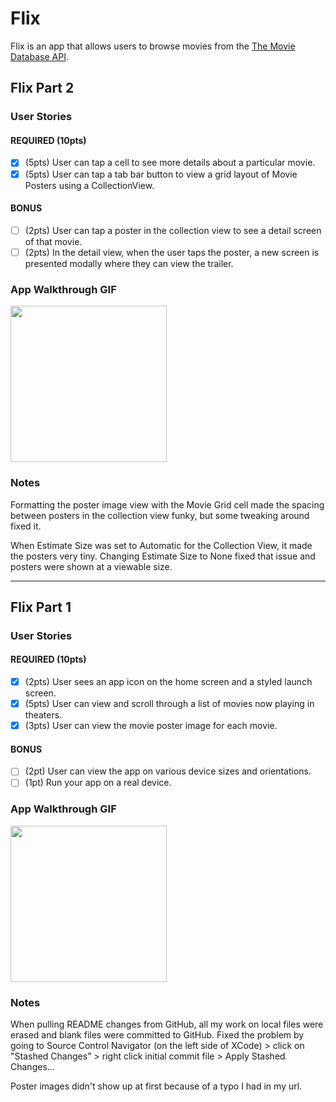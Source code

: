 # Flix

Flix is an app that allows users to browse movies from the [The Movie Database API](http://docs.themoviedb.apiary.io/#).

## Flix Part 2

### User Stories

#### REQUIRED (10pts)
- [x] (5pts) User can tap a cell to see more details about a particular movie.
- [x] (5pts) User can tap a tab bar button to view a grid layout of Movie Posters using a CollectionView.

#### BONUS
- [ ] (2pts) User can tap a poster in the collection view to see a detail screen of that movie.
- [ ] (2pts) In the detail view, when the user taps the poster, a new screen is presented modally where they can view the trailer.

### App Walkthrough GIF

<img src="https://i.imgur.com/goYAXoo.gif" width=250><br>

### Notes
Formatting the poster image view with the Movie Grid cell made the spacing between posters in the collection view funky, but some tweaking around fixed it.

When Estimate Size was set to Automatic for the Collection View, it made the posters very tiny. Changing Estimate Size to None fixed that issue and posters were shown at a viewable size.

---

## Flix Part 1

### User Stories

#### REQUIRED (10pts)
- [x] (2pts) User sees an app icon on the home screen and a styled launch screen.
- [x] (5pts) User can view and scroll through a list of movies now playing in theaters.
- [x] (3pts) User can view the movie poster image for each movie.

#### BONUS
- [ ] (2pt) User can view the app on various device sizes and orientations.
- [ ] (1pt) Run your app on a real device.

### App Walkthrough GIF

<img src="https://i.imgur.com/felRy3V.gif" width=250><br>

### Notes
When pulling README changes from GitHub, all my work on local files were erased and blank files were committed to GitHub. Fixed the problem by going to Source Control Navigator (on the left side of XCode) > click on "Stashed Changes" > right click initial commit file > Apply Stashed Changes...

Poster images didn't show up at first because of a typo I had in my url.
